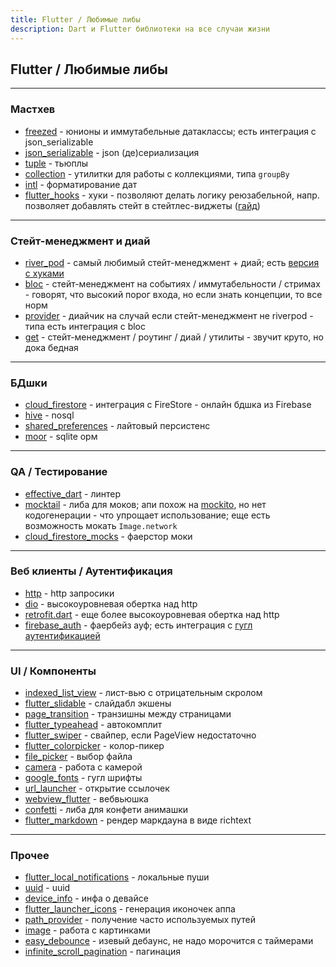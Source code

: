 ```yaml
---
title: Flutter / Любимые либы
description: Dart и Flutter библиотеки на все случаи жизни
---
```


## Flutter / Любимые либы

---

### Мастхев

- [freezed](https://pub.dev/packages/freezed) - юнионы и иммутабельные датаклассы; есть интеграция с json_serializable
- [json_serializable](https://pub.dev/packages/json_serializable) - json (де)сериализация
- [tuple](https://pub.dev/packages/tuple) - тьюплы
- [collection](https://pub.dev/packages/collection) - утилитки для работы с коллекциями, типа `groupBy`
- [intl](https://pub.dev/packages/intl) - форматирование дат
- [flutter_hooks](https://pub.dev/packages/flutter_hooks) - хуки - позволяют делать логику реюзабельной, напр. позволяет добавлять стейт в стейтлес-виджеты ([гайд](https://medium.com/flutter-community/flutter-hooks-say-goodbye-to-statefulwidget-and-reduce-boilerplate-code-8573d4720f9a))

---

### Стейт-менеджмент и диай

- [river_pod](https://pub.dev/packages/riverpod) - самый любимый стейт-менеджмент + диай; есть [версия с хуками](https://pub.dev/packages/hooks_riverpod)
- [bloc](https://pub.dev/packages/bloc) - стейт-менеджмент на событиях / иммутабельности / стримах - говорят, что высокий порог входа, но если знать концепции, то все норм
- [provider](https://pub.dev/packages/provider) - диайчик на случай если стейт-менеджмент не riverpod - типа есть интеграция с bloc
- [get](https://pub.dev/packages/get) - стейт-менеджмент / роутинг / диай / утилиты - звучит круто, но дока бедная

---

### БДшки

- [cloud_firestore](https://pub.dev/packages/cloud_firestore) - интеграция с FireStore - онлайн бдшка из Firebase
- [hive](https://pub.dev/packages/hive) - nosql
- [shared_preferences](https://pub.dev/packages/shared_preferences) - лайтовый персистенс
- [moor](https://pub.dev/packages/moor) - sqlite орм

---

### QA / Тестирование

- [effective_dart](https://pub.dev/packages/effective_dart) - линтер
- [mocktail](https://pub.dev/packages/mocktail) - либа для моков; апи похож на [mockito](https://pub.dev/packages/mockito), но нет кодогенерации - что упрощает использование; еще есть возможность мокать `Image.network`
- [cloud_firestore_mocks](https://pub.dev/packages/cloud_firestore_mocks) - фаерстор моки

---

### Веб клиенты / Аутентификация

- [http](https://pub.dev/packages/http) - http запросики
- [dio](https://pub.dev/packages/dio) - высокоуровневая обертка над http
- [retrofit.dart](https://pub.dev/packages/retrofit) - еще более высокоуровневая обертка над http
- [firebase_auth](https://pub.dev/packages/firebase_auth) - фаербейз ауф; есть интеграция с [гугл аутентификацией](https://pub.dev/packages/google_sign_in)

---

### UI / Компоненты

- [indexed_list_view](https://pub.dev/packages/indexed_list_view) - лист-вью с отрицательным скролом
- [flutter_slidable](https://pub.dev/packages/flutter_slidable) - слайдабл экшены
- [page_transition](https://pub.dev/packages/page_transition) - транзишны между страницами
- [flutter_typeahead](https://pub.dev/packages/flutter_typeahead) - автокомплит
- [flutter_swiper](https://pub.dev/packages/flutter_swiper) - свайпер, если PageView недостаточно
- [flutter_colorpicker](https://pub.dev/packages/flutter_colorpicker) - колор-пикер
- [file_picker](https://pub.dev/packages/file_picker) - выбор файла
- [camera](https://pub.dev/packages/camera) - работа с камерой
- [google_fonts](https://pub.dev/packages/google_fonts) - гугл шрифты
- [url_launcher](https://pub.dev/packages/url_launcher) - открытие ссылочек
- [webview_flutter](https://pub.dev/packages/webview_flutter) - вебвьюшка
- [confetti](https://pub.dev/packages/confetti) - либа для конфети анимашки
- [flutter_markdown](https://pub.dev/packages/flutter_markdown) - рендер маркдауна в виде richtext

---

### Прочее

- [flutter_local_notifications](https://pub.dev/packages/flutter_local_notifications) - локальные пуши
- [uuid](https://pub.dev/packages/uuid) - uuid
- [device_info](https://pub.dev/packages/device_info) - инфа о девайсе
- [flutter_launcher_icons](https://pub.dev/packages/flutter_launcher_icons) - генерация иконочек аппа
- [path_provider](https://pub.dev/packages/path_provider) - получение часто используемых путей
- [image](https://pub.dev/packages/image) - работа с картинками
- [easy_debounce](https://pub.dev/packages/easy_debounce) - изевый дебаунс, не надо морочится с таймерами 
- [infinite_scroll_pagination](https://pub.dev/packages/infinite_scroll_pagination) - пагинация

